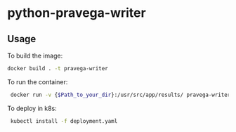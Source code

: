 # python-pravega-writer

## Usage

To build the image:

```bash
docker build . -t pravega-writer
```

To run the container:

```bash
 docker run -v {$Path_to_your_dir}:/usr/src/app/results/ pravega-writer
```

To deploy in k8s:

```bash
 kubectl install -f deployment.yaml
```
